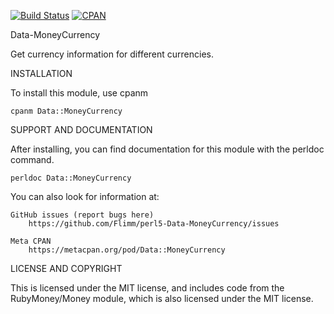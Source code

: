 [![Build Status](https://travis-ci.org/OpenCageData/perl5-Data-MoneyCurrency.svg?branch=master)](https://travis-ci.org/OpenCageData/perl5-Data-MoneyCurrency)
[![CPAN](https://img.shields.io/cpan/v/Data-MoneyCurrency.svg?style=flat-square)](https://metacpan.org/pod/Data::MoneyCurrency)

Data-MoneyCurrency

Get currency information for different currencies.

INSTALLATION

To install this module, use cpanm

	cpanm Data::MoneyCurrency

SUPPORT AND DOCUMENTATION

After installing, you can find documentation for this module with the
perldoc command.

    perldoc Data::MoneyCurrency

You can also look for information at:

    GitHub issues (report bugs here)
        https://github.com/Flimm/perl5-Data-MoneyCurrency/issues

    Meta CPAN
        https://metacpan.org/pod/Data::MoneyCurrency


LICENSE AND COPYRIGHT

This is licensed under the MIT license, and includes code from the
RubyMoney/Money module, which is also licensed under the MIT license.
